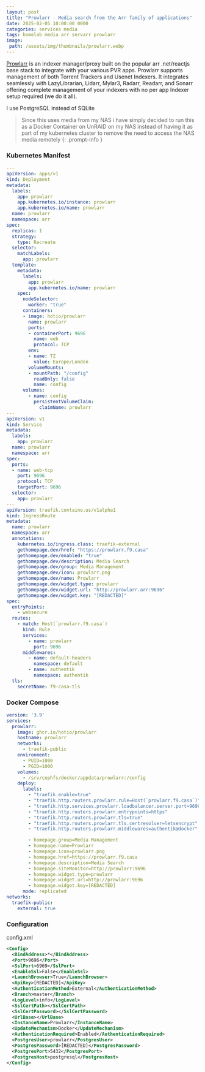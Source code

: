 ```yaml
---
layout: post
title: "Prowlarr - Media search from the Arr family of applications"
date: 2025-02-05 10:00:00 0000
categories: services media
tags: homelab media arr servarr prowlarr
image:
 path: /assets/img/thumbnails/prowlarr.webp
---
```


[Prowlarr](https://prowlarr.com/) is an indexer manager/proxy built on the popular arr .net/reactjs base stack to integrate with your various PVR apps. Prowlarr supports management of both Torrent Trackers and Usenet Indexers. It integrates seamlessly with LazyLibrarian, Lidarr, Mylar3, Radarr, Readarr, and Sonarr offering complete management of your indexers with no per app Indexer setup required (we do it all).

I use PostgreSQL instead of SQLite

> Since this uses media from my NAS i have simply decided to run this as a Docker Container on UnRAID on my NAS instead of having it as part of my kubernetes cluster to remove the need to access the NAS media remotely
{: .prompt-info }

### Kubernetes Manifest
```yaml
---
apiVersion: apps/v1
kind: Deployment
metadata:
  labels:
    app: prowlarr
    app.kubernetes.io/instance: prowlarr
    app.kubernetes.io/name: prowlarr
  name: prowlarr
  namespace: arr
spec:
  replicas: 1
  strategy:
    type: Recreate
  selector:
    matchLabels:
      app: prowlarr
  template:
    metadata:
      labels:
        app: prowlarr
        app.kubernetes.io/name: prowlarr
    spec:
      nodeSelector:
        worker: "true"
      containers:
      - image: hotio/prowlarr
        name: prowlarr
        ports:
        - containerPort: 9696
          name: web
          protocol: TCP
        env:
        - name: TZ
          value: Europe/London
        volumeMounts:
        - mountPath: "/config"
          readOnly: false
          name: config
      volumes:
        - name: config
          persistentVolumeClaim:
            claimName: prowlarr
---
apiVersion: v1
kind: Service
metadata:
  labels:
    app: prowlarr
  name: prowlarr
  namespace: arr
spec:
  ports:
  - name: web-tcp
    port: 9696
    protocol: TCP
    targetPort: 9696
  selector:
    app: prowlarr
---
apiVersion: traefik.containo.us/v1alpha1
kind: IngressRoute
metadata:
  name: prowlarr
  namespace: arr
  annotations: 
    kubernetes.io/ingress.class: traefik-external
    gethomepage.dev/href: "https://prowlarr.f9.casa"
    gethomepage.dev/enabled: "true"
    gethomepage.dev/description: Media Search
    gethomepage.dev/group: Media Management
    gethomepage.dev/icon: prowlarr.png
    gethomepage.dev/name: Prowlarr
    gethomepage.dev/widget.type: prowlarr
    gethomepage.dev/widget.url: "http://prowlarr.arr:9696"
    gethomepage.dev/widget.key: "[REDACTED]"
spec:
  entryPoints:
    - websecure
  routes:
    - match: Host(`prowlarr.f9.casa`)
      kind: Rule
      services:
        - name: prowlarr
          port: 9696
      middlewares:
        - name: default-headers
          namespace: default
        - name: authentik
          namespace: authentik
  tls:
    secretName: f9-casa-tls
```

### Docker Compose
```yaml
version: '3.9'
services:
  prowlarr:
    image: ghcr.io/hotio/prowlarr
    hostname: prowlarr
    networks:
      - traefik-public
    environment:
      - PUID=1000
      - PGID=1000
    volumes:
      - /srv/cephfs/docker/appdata/prowlarr:/config
    deploy:
      labels:
        - "traefik.enable=true"
        - "traefik.http.routers.prowlarr.rule=Host(`prowlarr.f9.casa`)"
        - "traefik.http.services.prowlarr.loadbalancer.server.port=9696"
        - "traefik.http.routers.prowlarr.entrypoints=https"
        - "traefik.http.routers.prowlarr.tls=true"
        - "traefik.http.routers.prowlarr.tls.certresolver=letsencrypt"
        - "traefik.http.routers.prowlarr.middlewares=authentik@docker"

        - homepage.group=Media Management
        - homepage.name=Prowlarr
        - homepage.icon=prowlarr.png
        - homepage.href=https://prowlarr.f9.casa
        - homepage.description=Media Search
        - homepage.siteMonitor=http://prowlarr:9696
        - homepage.widget.type=prowlarr
        - homepage.widget.url=http://prowlarr:9696
        - homepage.widget.key=[REDACTED]
      mode: replicated
networks:
  traefik-public:
    external: true
```

### Configuration
config.xml
```xml
<Config>
  <BindAddress>*</BindAddress>
  <Port>9696</Port>
  <SslPort>6969</SslPort>
  <EnableSsl>False</EnableSsl>
  <LaunchBrowser>True</LaunchBrowser>
  <ApiKey>[REDACTED]</ApiKey>
  <AuthenticationMethod>External</AuthenticationMethod>
  <Branch>master</Branch>
  <LogLevel>info</LogLevel>
  <SslCertPath></SslCertPath>
  <SslCertPassword></SslCertPassword>
  <UrlBase></UrlBase>
  <InstanceName>Prowlarr</InstanceName>
  <UpdateMechanism>Docker</UpdateMechanism>
  <AuthenticationRequired>Enabled</AuthenticationRequired>
  <PostgresUser>prowlarr</PostgresUser>
  <PostgresPassword>[REDACTED]</PostgresPassword>
  <PostgresPort>5432</PostgresPort>
  <PostgresHost>postgresql</PostgresHost>
</Config>
```